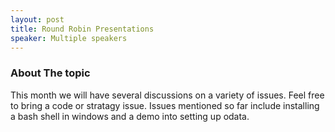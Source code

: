 ```yaml
---
layout: post
title: Round Robin Presentations
speaker: Multiple speakers
---
```


### About The topic
This month we will have several discussions on a variety of issues. Feel free to bring a code or stratagy issue. Issues mentioned so far include installing a bash shell in windows and a demo into setting up odata.
